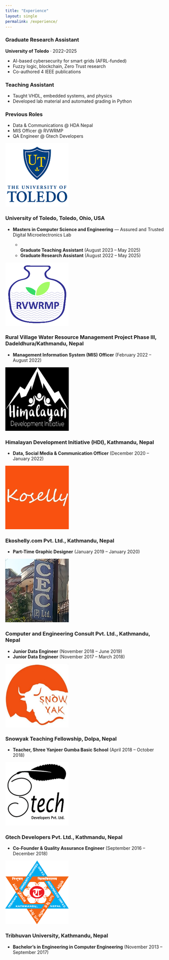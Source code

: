 ```yaml
---
title: "Experience"
layout: single
permalink: /experience/
---
```


### Graduate Research Assistant
**University of Toledo** · 2022–2025  
- AI-based cybersecurity for smart grids (AFRL-funded)
- Fuzzy logic, blockchain, Zero Trust research  
- Co-authored 4 IEEE publications

### Teaching Assistant  
- Taught VHDL, embedded systems, and physics  
- Developed lab material and automated grading in Python

### Previous Roles  
- Data & Communications @ HDA Nepal  
- MIS Officer @ RVWRMP  
- QA Engineer @ Gtech Developers 


<div class="timeline">

  <div class="timeline-item">
    <div class="timeline-marker"></div>
    <div class="timeline-content">
      <div class="timeline-header">
        <img src="/assets/images/uot.png" alt="University of Toledo Logo" class="timeline-logo">
        <h3>University of Toledo, Toledo, Ohio, USA</h3>
      </div>
      <ul class="timeline-roles">
        <li><strong>Masters in Computer Science and Engineering</strong> — Assured and Trusted Digital Microelectronics Lab</li>
        <ul class="timeline-subroles">
          <li></li><strong>Graduate Teaching Assistant</strong> <span class="timeline-date">(August 2023 – May 2025)</span></li>
          <li><strong>Graduate Research Assistant</strong> <span class="timeline-date">(August 2022 – May 2025)</span></li>
        </ul>
      </ul>
    </div>
  </div>

  <div class="timeline-item">
    <div class="timeline-marker"></div>
    <div class="timeline-content">
      <div class="timeline-header">
        <img src="/assets/images/rvwrmp.png" alt="RVWRMP Logo" class="timeline-logo">
        <h3>Rural Village Water Resource Management Project Phase III, Dadeldhura/Kathmandu, Nepal</h3>
      </div>
      <ul class="timeline-roles">
        <li><strong>Management Information System (MIS) Officer</strong> <span class="timeline-date">(February 2022 – August 2022)</span></li>
      </ul>
    </div>
  </div>

  <div class="timeline-item">
    <div class="timeline-marker"></div>
    <div class="timeline-content">
      <div class="timeline-header">
        <img src="/assets/images/hdi.png" alt="HDI Logo" class="timeline-logo">
        <h3>Himalayan Development Initiative (HDI), Kathmandu, Nepal</h3>
      </div>
      <ul class="timeline-roles">
        <li><strong>Data, Social Media & Communication Officer</strong> <span class="timeline-date">(December 2020 – January 2022)</span></li>
      </ul>
    </div>
  </div>

  <div class="timeline-item">
    <div class="timeline-marker"></div>
    <div class="timeline-content">
      <div class="timeline-header">
        <img src="/assets/images/ekoshelly.png" alt="Ekoshelly Logo" class="timeline-logo">
        <h3>Ekoshelly.com Pvt. Ltd., Kathmandu, Nepal</h3>
      </div>
      <ul class="timeline-roles">
        <li><strong>Part-Time Graphic Designer</strong> <span class="timeline-date">(January 2019 – January 2020)</span></li>
      </ul>
    </div>
  </div>

  <div class="timeline-item">
    <div class="timeline-marker"></div>
    <div class="timeline-content">
      <div class="timeline-header">
        <img src="/assets/images/ceconsult.png" alt="CE Consult Logo" class="timeline-logo">
        <h3>Computer and Engineering Consult Pvt. Ltd., Kathmandu, Nepal</h3>
      </div>
      <ul class="timeline-roles">
        <li><strong>Junior Data Engineer</strong> <span class="timeline-date">(November 2018 – June 2019)</span></li>
        <li><strong>Junior Data Engineer</strong> <span class="timeline-date">(November 2017 – March 2018)</span></li>
      </ul>
    </div>
  </div>

  <div class="timeline-item">
    <div class="timeline-marker"></div>
    <div class="timeline-content">
      <div class="timeline-header">
        <img src="/assets/images/snowyak.png" alt="Snowyak Logo" class="timeline-logo">
        <h3>Snowyak Teaching Fellowship, Dolpa, Nepal</h3>
      </div>
      <ul class="timeline-roles">
        <li><strong>Teacher, Shree Yanjeer Gumba Basic School</strong> <span class="timeline-date">(April 2018 – October 2018)</span></li>
      </ul>
    </div>
  </div>

  <div class="timeline-item">
    <div class="timeline-marker"></div>
    <div class="timeline-content">
      <div class="timeline-header">
        <img src="/assets/images/gtech.png" alt="Gtech Developers Logo" class="timeline-logo">
        <h3>Gtech Developers Pvt. Ltd., Kathmandu, Nepal</h3>
      </div>
      <ul class="timeline-roles">
        <li><strong>Co-Founder & Quality Assurance Engineer</strong> <span class="timeline-date">(September 2016 – December 2018)</span></li>
      </ul>
    </div>
  </div>

  <div class="timeline-item">
    <div class="timeline-marker"></div>
    <div class="timeline-content">
      <div class="timeline-header">
        <img src="/assets/images/tu.png" alt="Tribhuvan University Logo" class="timeline-logo">
        <h3>Tribhuvan University, Kathmandu, Nepal</h3>
      </div>
      <ul class="timeline-roles">
        <li><strong>Bachelor’s in Engineering in Computer Engineering</strong> <span class="timeline-date">(November 2013 – September 2017)</span></li>
      </ul>
    </div>
  </div>

</div>
